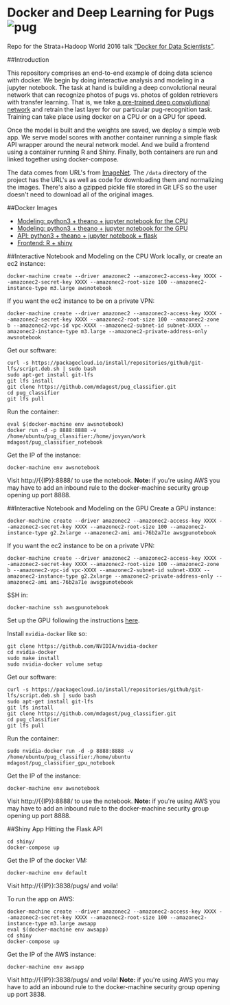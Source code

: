 # Docker and Deep Learning for Pugs ![pug](http://textemoticons.net/wp-content/uploads/2013/03/pugstanding.gif)

Repo for the Strata+Hadoop World 2016 talk ["Docker for Data Scientists"](http://conferences.oreilly.com/strata/hadoop-big-data-ca/public/schedule/detail/47475).

##Introduction

This repository comprises an end-to-end example of doing data science with docker.  We begin by doing interactive analysis and modeling in a jupyter notebook.  The task at hand is building a deep convolutional neural network that can recognize photos of pugs vs. photos of golden retrievers with transfer learning.  That is, we take [a pre-trained deep convolutional network](https://gist.github.com/baraldilorenzo/07d7802847aaad0a35d3) and retrain the last layer for our particular pug-recognition task.  Training can take place using docker on a CPU or on a GPU for speed.

Once the model is built and the weights are saved, we deploy a simple web app.  We serve model scores with another container running a simple flask API wrapper around the neural network model.  And we build a frontend using a container running R and Shiny.  Finally, both containers are run and linked together using docker-compose.

The data comes from URL's from [ImageNet](http://www.image-net.org/).  The `/data` directory of the project has the URL's as well as code for downloading them and normalizing the images.  There's also a gzipped pickle file stored in Git LFS so the user doesn't need to download all of the original images.

##Docker Images

- [Modeling: python3 + theano + jupyter notebook for the CPU](https://hub.docker.com/r/mdagost/pug_classifier_notebook/)
- [Modeling: python3 + theano + jupyter notebook for the GPU](https://hub.docker.com/r/mdagost/pug_classifier_gpu_notebook/)
- [API: python3 + theano + jupyter notebook + flask](https://hub.docker.com/r/mdagost/pug_classifier_flask/)
- [Frontend: R + shiny](https://hub.docker.com/r/mdagost/pug_classifier_shiny/)


##Interactive Notebook and Modeling on the CPU
Work locally, or create an ec2 instance:

```
docker-machine create --driver amazonec2 --amazonec2-access-key XXXX --amazonec2-secret-key XXXX --amazonec2-root-size 100 --amazonec2-instance-type m3.large awsnotebook

```

If you want the ec2 instance to be on a private VPN:

```
docker-machine create --driver amazonec2 --amazonec2-access-key XXXX --amazonec2-secret-key XXXX --amazonec2-root-size 100 --amazonec2-zone b --amazonec2-vpc-id vpc-XXXX --amazonec2-subnet-id subnet-XXXX --amazonec2-instance-type m3.large --amazonec2-private-address-only awsnotebook

```

Get our software:

```
curl -s https://packagecloud.io/install/repositories/github/git-lfs/script.deb.sh | sudo bash
sudo apt-get install git-lfs
git lfs install
git clone https://github.com/mdagost/pug_classifier.git
cd pug_classifier
git lfs pull
```

Run the container:

```
eval $(docker-machine env awsnotebook)
docker run -d -p 8888:8888 -v /home/ubuntu/pug_classifier:/home/jovyan/work mdagost/pug_classifier_notebook
```

Get the IP of the instance:

```
docker-machine env awsnotebook
```

Visit http://{{IP}}:8888/ to use the notebook.  **Note:** if you're using AWS you may have to add an inbound rule to the docker-machine security group opening up port 8888.

##Interactive Notebook and Modeling on the GPU
Create a GPU instance:

```
docker-machine create --driver amazonec2 --amazonec2-access-key XXXX --amazonec2-secret-key XXXX --amazonec2-root-size 100 --amazonec2-instance-type g2.2xlarge --amazonec2-ami ami-76b2a71e awsgpunotebook
```

If you want the ec2 instance to be on a private VPN:

```
docker-machine create --driver amazonec2 --amazonec2-access-key XXXX --amazonec2-secret-key XXXX --amazonec2-root-size 100 --amazonec2-zone b --amazonec2-vpc-id vpc-XXXX --amazonec2-subnet-id subnet-XXXX --amazonec2-instance-type g2.2xlarge --amazonec2-private-address-only --amazonec2-ami ami-76b2a71e awsgpunotebook
```

SSH in:

```
docker-machine ssh awsgpunotebook
```

Set up the GPU following the instructions [here](https://github.com/mdagost/MScA_code/blob/master/lecture_08/bootstrap_aws_gpu.sh).

Install `nvidia-docker` like so:

```
git clone https://github.com/NVIDIA/nvidia-docker
cd nvidia-docker
sudo make install
sudo nvidia-docker volume setup
```

Get our software:

```
curl -s https://packagecloud.io/install/repositories/github/git-lfs/script.deb.sh | sudo bash
sudo apt-get install git-lfs
git lfs install
git clone https://github.com/mdagost/pug_classifier.git
cd pug_classifier
git lfs pull
```

Run the container:

```
sudo nvidia-docker run -d -p 8888:8888 -v /home/ubuntu/pug_classifier:/home/ubuntu mdagost/pug_classifier_gpu_notebook
```

Get the IP of the instance:

```
docker-machine env awsnotebook
```

Visit http://{{IP}}:8888/ to use the notebook. **Note:** if you're using AWS you may have to add an inbound rule to the docker-machine security group opening up port 8888.


##Shiny App Hitting the Flask API

```
cd shiny/
docker-compose up
```

Get the IP of the docker VM:

```
docker-machine env default
```

Visit http://{{IP}}:3838/pugs/ and voila!

To run the app on AWS:

```
docker-machine create --driver amazonec2 --amazonec2-access-key XXXX --amazonec2-secret-key XXXX --amazonec2-root-size 100 --amazonec2-instance-type m3.large awsapp
eval $(docker-machine env awsapp)
cd shiny
docker-compose up
```

Get the IP of the AWS instance:

```
docker-machine env awsapp
```

Visit http://{{IP}}:3838/pugs/ and voila! **Note:** if you're using AWS you may have to add an inbound rule to the docker-machine security group opening up port 3838.
